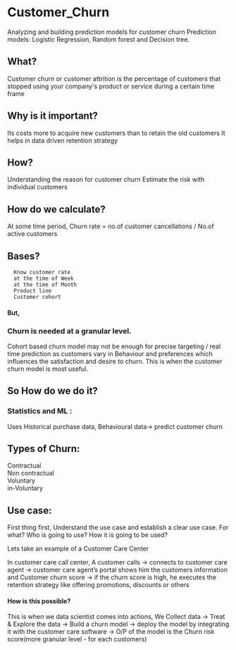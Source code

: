 # Customer_Churn
  Analyzing and building prediction models for customer churn
  Prediction models: Logistic Regression, Random forest and Decision tree.

## What?
  Customer churn or customer attrition is the percentage of customers that stopped using your company's product or service during a certain time frame

## Why is it important?
  Its costs more to acquire new customers than to retain the old customers
  It helps in data driven retention strategy

## How?
  Understanding the reason for customer churn
  Estimate the risk with individual customers 

## How do we calculate?
  At some time period,
		Churn rate = no.of customer cancellations / No.of active customers

## Bases?
	  Know customer rate
	  at the time of Week
	  at the time of Month
	  Product line
	  Customer cohort
#### But,
### Churn is needed at a granular level.
  Cohort based churn model may not be enough for precise targeting / real time prediction as customers vary in Behaviour and preferences which influences the satisfaction and desire to churn.
  This is when the customer churn model is most useful.
  
## So How do we do it?
### Statistics and ML :
Uses Historical purchase data, Behavioural data-> predict customer churn

## Types of Churn:
  Contractual         
  Non contractual  
  Voluntary            
  in-Voluntary

## Use case:
First thing first, 
	Understand the use case and establish a clear use case. For what? Who is going to use? How it is going to be used?

Lets take an example of a Customer Care Center 

In customer care call center,
A customer calls -> connects to customer care agent -> customer care agent’s portal shows him the customers information and Customer churn score -> if the churn score is high, he executes the retention strategy like offering promotions, discounts or others

#### How is this possible?
This is when we data scientist comes into actions, We
	Collect data -> Treat & Explore the data ->  Build a churn model -> deploy the model by integrating it with the customer care software -> O/P of the model is the Churn risk score(more granular level - for each customers)
